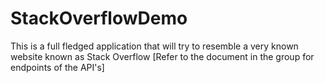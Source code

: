 # StackOverflowDemo
This is a full fledged application that will try to resemble a very known website known as Stack Overflow
[Refer to the document in the group for endpoints of the API's] 
